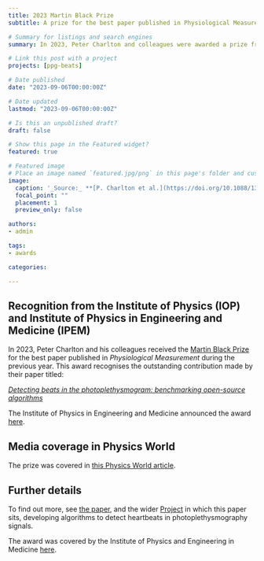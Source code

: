 ```yaml
---
title: 2023 Martin Black Prize 
subtitle: A prize for the best paper published in Physiological Measurement.

# Summary for listings and search engines
summary: In 2023, Peter Charlton and colleagues were awarded a prize from the Institute of Physics Publishing for the best paper published in Physiological Measurement.

# Link this post with a project
projects: [ppg-beats]

# Date published
date: "2023-09-06T00:00:00Z"

# Date updated
lastmod: "2023-09-06T00:00:00Z"

# Is this an unpublished draft?
draft: false

# Show this page in the Featured widget?
featured: true

# Featured image
# Place an image named `featured.jpg/png` in this page's folder and customize its options here.
image:
  caption: '_Source:_ **[P. Charlton et al.](https://doi.org/10.1088/1361-6579/ac826d)** ([CC BY 4.0](https://creativecommons.org/licenses/by/4.0/))'
  focal_point: ""
  placement: 1
  preview_only: false

authors:
- admin

tags:
- awards

categories:

---
```


## Recognition from the Institute of Physics (IOP) and Institute of Physics in Engineering and Medicine (IPEM)

In 2023, Peter Charlton and his colleagues received the [Martin Black Prize](https://iopscience.iop.org/journal/0967-3334/page/Martin_Black_award) for the best paper published in _Physiological Measurement_ during the previous year. This award recognises the outstanding contribution made by their paper titled:

_[Detecting beats in the photoplethysmogram: benchmarking open-source algorithms](/publication/assess_ppg_beat_detectors/)_

The Institute of Physics in Engineering and Medicine announced the award [here](https://www.ipem.ac.uk/news/winners-of-ipem-s-international-journal-prizes-for-2023-announced/).

## Media coverage in Physics World

The prize was covered in [this Physics World article](https://physicsworld.com/a/heartbeat-detection-in-smartwatch-signals-wins-physiological-measurement-best-paper-award/).

## Further details

To find out more, see [the paper](/publication/assess_ppg_beat_detectors/), and the wider [Project](/project/ppg-beats/) in which this paper sits, developing algorithms to detect heartbeats in photoplethysmography signals.

The award was covered by the Institute of Physics and Engineering in Medicine [here](https://www.ipem.ac.uk/news/winners-of-ipem-s-international-journal-prizes-for-2023-announced/).